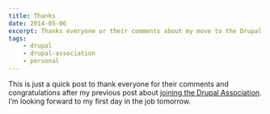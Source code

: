 ```yaml
---
title: Thanks
date: 2014-05-06
excerpt: Thanks everyone or their comments about my move to the Drupal Association.
tags:
    - drupal
    - drupal-association
    - personal
---
```


This is just a quick post to thank everyone for their comments and
congratulations after my previous post about
[joining the Drupal Association](/blog/drupal-association/). I’m looking forward
to my first day in the job tomorrow.
